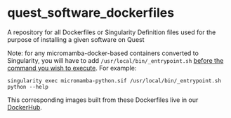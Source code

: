 # quest_software_dockerfiles
A repository for all Dockerfiles or Singularity Definition files used for the purpose of installing a given software on Quest

Note: for any micromamba-docker-based containers converted to Singularity, you will have to add `/usr/local/bin/_entrypoint.sh` [before the command you wish to execute](https://micromamba-docker.readthedocs.io/en/latest/faq.html#how-can-i-use-a-mambaorg-micromamba-based-image-with-apptainer). For example:

`singularity exec micromamba-python.sif /usr/local/bin/_entrypoint.sh python --help`

This corresponding images built from these Dockerfiles live in our [DockerHub](https://hub.docker.com/u/nuitrcs).

